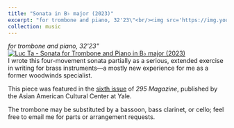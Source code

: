 ```yaml
---
title: "Sonata in B♭ major (2023)"
excerpt: "for trombone and piano, 32'23\"<br/><img src='https://img.youtube.com/vi/AUtxAs97rGk/0.jpg'>"
collection: music
---
```


_for trombone and piano, 32'23"_\
[![Luc Ta - Sonata for Trombone and Piano in B♭ major (2023)](https://img.youtube.com/vi/AUtxAs97rGk/0.jpg)](https://www.youtube.com/watch?v=AUtxAs97rGk&list=PLYZn6AEJG5OejhldrhrgTNQsYJnWp-q6z&index=1)\
I wrote this four-movement sonata partially as a serious, extended exercise in writing for brass instruments—a mostly new experience for me as a former woodwinds specialist.

This piece was featured in the [sixth issue](https://aacc.yalecollege.yale.edu/resources/295-magazine) of _295 Magazine_, published by the Asian American Cultural Center at Yale.

The trombone may be substituted by a bassoon, bass clarinet, or cello; feel free to email me for parts or arrangement requests.
